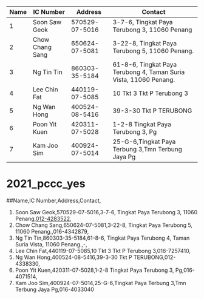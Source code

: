 Name|IC Number|Address|Contact
--- | --- | --- | ---
1|Soon Saw Geok|570529-07-5016|3-7-6, Tingkat Paya Terubong 3, 11060 Penang|012-4283522
2|Chow Chang Sang|650624-07-5081|3-22-8, Tingkat Paya Terubong 5, 11060 Penang.|016-4342879
3|Ng Tin Tin|860303-35-5184|61-8-6, Tingkat Paya Terubong 4, Taman Suria Vista, 11060 Penang.|-
4|Lee Chin Fat|440119-07-5085|10 Tkt 3 Tkt P Terubong 3|016-7257410
5|Ng Wan Hong|400524-08-5416|39-3-30 Tkt P TERUBONG|012-4338330
6|Poon Yit Kuen|420311-07-5028|1-2-8 Tingkat Paya Terubong 3, Pg|016-4071514
7|Kam Joo Sim|400924-07-5014|25-G-6,Tingkat Paya Terbung 3,Tmn Terbung Jaya Pg|016-4033040
# 2021_pccc_yes
##Name,IC Number,Address,Contact,
1. Soon Saw Geok,570529-07-5016,3-7-6, Tingkat Paya Terubong 3, 11060 Penang,[012-4283522](tel:012-4283522),
2. Chow Chang Sang,650624-07-5081,3-22-8, Tingkat Paya Terubong 5, 11060 Penang.,016-4342879,
3. Ng Tin Tin,860303-35-5184,61-8-6, Tingkat Paya Terubong 4, Taman Suria Vista, 11060 Penang.,-,
4. Lee Chin Fat,440119-07-5085,10 Tkt 3 Tkt P Terubong 3,016-7257410,
5. Ng Wan Hong,400524-08-5416,39-3-30 Tkt P TERUBONG,012-4338330,
6. Poon Yit Kuen,420311-07-5028,1-2-8 Tingkat Paya Terubong 3, Pg,016-4071514,
7. Kam Joo Sim,400924-07-5014,25-G-6,Tingkat Paya Terbung 3,Tmn Terbung Jaya Pg,016-4033040
